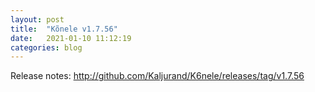 ```yaml
---
layout: post
title:  "Kõnele v1.7.56"
date:   2021-01-10 11:12:19
categories: blog
---
```


Release notes: <http://github.com/Kaljurand/K6nele/releases/tag/v1.7.56>
